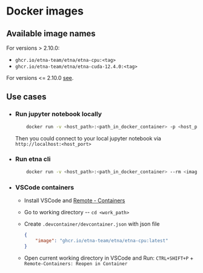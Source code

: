 # Docker images

## Available image names

For versions > 2.10.0:
- `ghcr.io/etna-team/etna/etna-cpu:<tag>`
- `ghcr.io/etna-team/etna/etna-cuda-12.4.0:<tag>`

For versions <= 2.10.0 [see](https://github.com/tinkoff-ai/etna/blob/master/docker/README.md).

## Use cases

- ### Run jupyter notebook locally

    ```bash
        docker run -v <host_path>:<path_in_docker_container> -p <host_port>:8888 --rm <image_name> jupyter notebook --ip=0.0.0.0 --allow-root
    ```

    Then you could connect to your local jupyter notebook via `http://localhost:<host_port>`

- ### Run etna cli

    ```bash
        docker run -v <host_path>:<path_in_docker_container> --rm <image_name> etna --help
    ```

- ### VSCode containers

  - Install VSCode and [Remote - Containers](https://marketplace.visualstudio.com/items?itemName=ms-vscode-remote.remote-containers)
  - Go to working directory -- `cd <work_path>`
  - Create `.devcontainer/devcontainer.json` with json file

    ```json
    {
        "image": "ghcr.io/etna-team/etna/etna-cpu:latest"
    }
    ```

  - Open current working directory in VSCode and Run:  `CTRL+SHIFT+P` + `Remote-Containers: Reopen in Container`
